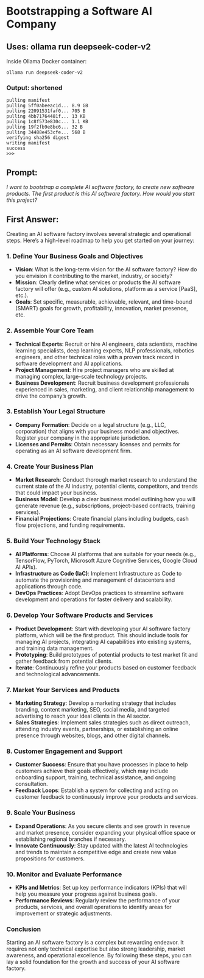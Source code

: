 # Bootstrapping a Software AI Company

## Uses: ollama run deepseek-coder-v2

Inside Ollama Docker container:

`ollama run deepseek-coder-v2`

### Output: shortened
```
pulling manifest 
pulling 5ff0abeeac1d... 8.9 GB                         
pulling 22091531faf0... 705 B                         
pulling 4bb71764481f... 13 KB                         
pulling 1c8f573e830c... 1.1 KB                         
pulling 19f2fb9e8bc6... 32 B                         
pulling 34488e453cfe... 568 B                         
verifying sha256 digest 
writing manifest 
success 
>>> 
```

## Prompt:
_I want to bootstrap a complete AI software factory, to create new software products. The first product is this AI software factory. How would you start this project?_

## First Answer:

Creating an AI software factory involves several strategic and operational steps. Here’s a high-level roadmap to help you get started on your journey:

### 1. Define Your Business Goals and Objectives
- **Vision**: What is the long-term vision for the AI software factory? How do you envision it contributing to the market, industry, or society?
- **Mission**: Clearly define what services or products the AI software factory will offer (e.g., custom AI solutions, platform as a service [PaaS], etc.).
- **Goals**: Set specific, measurable, achievable, relevant, and time-bound (SMART) goals for growth, profitability, innovation, market presence, etc.

### 2. Assemble Your Core Team
- **Technical Experts**: Recruit or hire AI engineers, data scientists, machine learning specialists, deep learning experts, NLP professionals, robotics engineers, and other technical roles with a proven track record in software development and AI applications.
- **Project Management**: Hire project managers who are skilled at managing complex, large-scale technology projects.
- **Business Development**: Recruit business development professionals experienced in sales, marketing, and client relationship management to drive the company’s growth.

### 3. Establish Your Legal Structure
- **Company Formation**: Decide on a legal structure (e.g., LLC, corporation) that aligns with your business model and objectives. Register your company in the appropriate jurisdiction.
- **Licenses and Permits**: Obtain necessary licenses and permits for operating as an AI software development firm.

### 4. Create Your Business Plan
- **Market Research**: Conduct thorough market research to understand the current state of the AI industry, potential clients, competitors, and trends that could impact your business.
- **Business Model**: Develop a clear business model outlining how you will generate revenue (e.g., subscriptions, project-based contracts, training services).
- **Financial Projections**: Create financial plans including budgets, cash flow projections, and funding requirements.

### 5. Build Your Technology Stack
- **AI Platforms**: Choose AI platforms that are suitable for your needs (e.g., TensorFlow, PyTorch, Microsoft Azure Cognitive Services, Google Cloud AI APIs).
- **Infrastructure as Code (IaC)**: Implement Infrastructure as Code to automate the provisioning and management of datacenters and applications through code.
- **DevOps Practices**: Adopt DevOps practices to streamline software development and operations for faster delivery and scalability.

### 6. Develop Your Software Products and Services
- **Product Development**: Start with developing your AI software factory platform, which will be the first product. This should include tools for managing AI projects, integrating AI capabilities into existing systems, and training data management.
- **Prototyping**: Build prototypes of potential products to test market fit and gather feedback from potential clients.
- **Iterate**: Continuously refine your products based on customer feedback and technological advancements.

### 7. Market Your Services and Products
- **Marketing Strategy**: Develop a marketing strategy that includes branding, content marketing, SEO, social media, and targeted advertising to reach your ideal clients in the AI sector.
- **Sales Strategies**: Implement sales strategies such as direct outreach, attending industry events, partnerships, or establishing an online presence through websites, blogs, and other digital channels.

### 8. Customer Engagement and Support
- **Customer Success**: Ensure that you have processes in place to help customers achieve their goals effectively, which may include onboarding support, training, technical assistance, and ongoing consultation.
- **Feedback Loops**: Establish a system for collecting and acting on customer feedback to continuously improve your products and services.

### 9. Scale Your Business
- **Expand Operations**: As you secure clients and see growth in revenue and market presence, consider expanding your physical office space or establishing regional branches if necessary.
- **Innovate Continuously**: Stay updated with the latest AI technologies and trends to maintain a competitive edge and create new value propositions for customers.

### 10. Monitor and Evaluate Performance
- **KPIs and Metrics**: Set up key performance indicators (KPIs) that will help you measure your progress against business goals.
- **Performance Reviews**: Regularly review the performance of your products, services, and overall operations to identify areas for improvement or strategic adjustments.

### Conclusion
Starting an AI software factory is a complex but rewarding endeavor. It requires not only technical expertise but also strong leadership, market awareness, and operational excellence. By following these steps, you can lay a solid foundation for the growth and success of your AI software factory.
